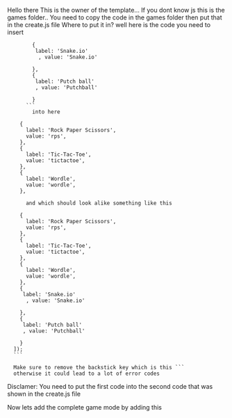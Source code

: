 Hello there 
This is the owner of the template... 
If you dont know js this is the games folder.. 
You need to copy the code in the games folder then put that in the create.js file 
Where to put it in? well here is the code you need to insert 
```
        {
         label: 'Snake.io'
          , value: 'Snake.io'

        }, 
        {
         label: 'Putch ball'
         , value: 'Putchball'

        } 
      ```
        into here
```
        {
          label: 'Rock Paper Scissors',
          value: 'rps',
        },
        {
          label: 'Tic-Tac-Toe',
          value: 'tictactoe',
        },
        {
          label: 'Wordle',
          value: 'wordle',
        }, 
  ```
        and which should look alike something like this
```
        {
          label: 'Rock Paper Scissors',
          value: 'rps',
        },
        {
          label: 'Tic-Tac-Toe',
          value: 'tictactoe',
        },
        {
          label: 'Wordle',
          value: 'wordle',
        },
        {
         label: 'Snake.io'
          , value: 'Snake.io'

        }, 
        {
         label: 'Putch ball'
         , value: 'Putchball'

        }
      ]);
      ```

      Make sure to remove the backstick key which is this ``` 
      otherwise it could lead to a lot of error codes 
Disclamer: You need to put the first code into the second code that was shown in the create.js file

Now lets add the complete game mode by adding this
      
